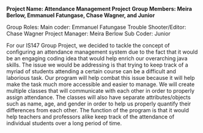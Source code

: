 **Project Name: Attendance Management Project**
**Group Members: Meira Berlow, Emmanuel Fatungase, Chase Wagner, and Junior**

Group Roles: 
Main coder: Emmanuel Fatungase
Trouble Shooter/Editor: Chase Wagner
Project Manager: Meira Berlow
Sub Coder: Junior 

For our IS147 Group Project, we decided to tackle the concept of configuring an attendance management system due to the fact that it would be an engaging coding idea that would help enrich our overarching java skills. The issue we would be addressing is that trying to keep track of a myriad of students attending a certain course can be a difficult and laborious task. Our program will help combat this issue because it will help make the task much more accessible and easier to manage. We will create multiple classes that will communicate with each other in order to properly assign attendance. The classes will also have separate attributes/objects such as name, age, and gender in order to help us properly quantify their differences from each other. The function of the program is that it would help teachers and professors alike keep track of the attendance of individual students over a long period of time.
